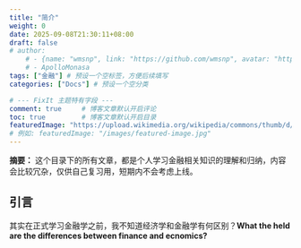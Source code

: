 ```yaml
---
title: "简介"
weight: 0
date: 2025-09-08T21:30:11+08:00
draft: false
# author:
    # - {name: "wmsnp", link: "https://github.com/wmsnp", avatar: "https://i.ooxx.ooo/i/ZGM0M.jpg"}
    # - ApolloMonasa
tags: ["金融"] # 预设一个空标签，方便后续填写
categories: ["Docs"] # 预设一个空分类

# --- FixIt 主题特有字段 ---
comment: true     # 博客文章默认开启评论
toc: true         # 博客文章默认开启目录
featuredImage: "https://upload.wikimedia.org/wikipedia/commons/thumb/d/d7/Philippine-stock-market-board.jpg/500px-Philippine-stock-market-board.jpg" # 文章的特色图片（封面图）的路径
# 例如: featuredImage: "/images/featured-image.jpg"
---
```


**摘要：**  这个目录下的所有文章，都是个人学习金融相关知识的理解和归纳，内容会比较冗杂，仅供自己复习用，短期内不会考虑上线。

<!--more-->

## 引言

其实在正式学习金融学之前，我不知道经济学和金融学有何区别？**What the held are the differences between finance and ecnomics?**
